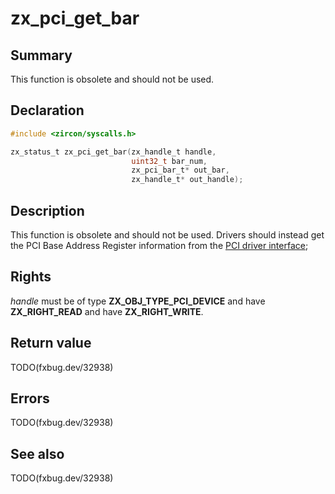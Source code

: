 <!-- Generated by zircon/scripts/update-docs-from-fidl, do not edit! -->
# zx_pci_get_bar

## Summary

This function is obsolete and should not be used.

## Declaration

```c
#include <zircon/syscalls.h>

zx_status_t zx_pci_get_bar(zx_handle_t handle,
                           uint32_t bar_num,
                           zx_pci_bar_t* out_bar,
                           zx_handle_t* out_handle);
```

## Description

This function is obsolete and should not be used. Drivers should instead get the PCI Base Address
Register information from the [PCI driver
interface](/docs/development/drivers/concepts/driver_development/bar.md);

## Rights

*handle* must be of type **ZX_OBJ_TYPE_PCI_DEVICE** and have **ZX_RIGHT_READ** and have **ZX_RIGHT_WRITE**.

## Return value

TODO(fxbug.dev/32938)

## Errors

TODO(fxbug.dev/32938)

## See also

TODO(fxbug.dev/32938)

